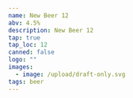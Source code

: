 ```yaml
---
name: New Beer 12
abv: 4.5%
description: New Beer 12
tap: true
tap_loc: 12
canned: false
logo: ""
images:
  - image: /upload/draft-only.svg
tags: beer
---
```

